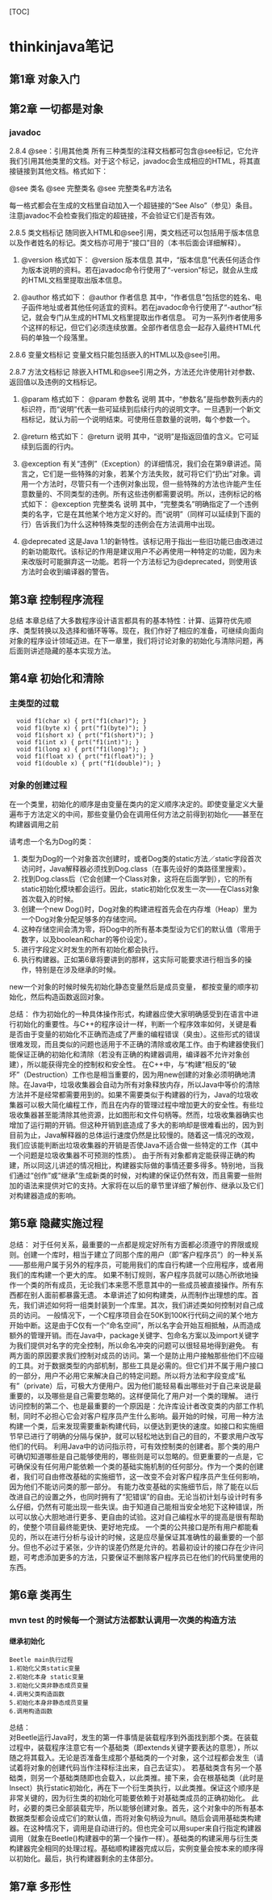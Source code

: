 [TOC]

# thinkinjava笔记

## 第1章 对象入门
## 第2章 一切都是对象

### javadoc
2.8.4 @see：引用其他类
所有三种类型的注释文档都可包含@see标记，它允许我们引用其他类里的文档。对于这个标记，javadoc会生成相应的HTML，将其直接链接到其他文档。格式如下：

@see 类名
@see 完整类名
@see 完整类名#方法名

每一格式都会在生成的文档里自动加入一个超链接的“See Also”（参见）条目。注意javadoc不会检查我们指定的超链接，不会验证它们是否有效。

2.8.5 类文档标记
随同嵌入HTML和@see引用，类文档还可以包括用于版本信息以及作者姓名的标记。类文档亦可用于“接口”目的（本书后面会详细解释）。

1. @version
格式如下：
@version 版本信息
其中，“版本信息”代表任何适合作为版本说明的资料。若在javadoc命令行使用了“-version”标记，就会从生成的HTML文档里提取出版本信息。

2. @author
格式如下：
@author 作者信息
其中，“作者信息”包括您的姓名、电子函件地址或者其他任何适宜的资料。若在javadoc命令行使用了“-author”标记，就会专门从生成的HTML文档里提取出作者信息。
可为一系列作者使用多个这样的标记，但它们必须连续放置。全部作者信息会一起存入最终HTML代码的单独一个段落里。

2.8.6 变量文档标记
变量文档只能包括嵌入的HTML以及@see引用。

2.8.7 方法文档标记
除嵌入HTML和@see引用之外，方法还允许使用针对参数、返回值以及违例的文档标记。

1. @param
格式如下：
@param 参数名 说明
其中，“参数名”是指参数列表内的标识符，而“说明”代表一些可延续到后续行内的说明文字。一旦遇到一个新文档标记，就认为前一个说明结束。可使用任意数量的说明，每个参数一个。

2. @return
格式如下：
@return 说明
其中，“说明”是指返回值的含义。它可延续到后面的行内。

3. @exception
有关“违例”（Exception）的详细情况，我们会在第9章讲述。简言之，它们是一些特殊的对象，若某个方法失败，就可将它们“扔出”对象。调用一个方法时，尽管只有一个违例对象出现，但一些特殊的方法也许能产生任意数量的、不同类型的违例。所有这些违例都需要说明。所以，违例标记的格式如下：
@exception 完整类名 说明
其中，“完整类名”明确指定了一个违例类的名字，它是在其他某个地方定义好的。而“说明”（同样可以延续到下面的行）告诉我们为什么这种特殊类型的违例会在方法调用中出现。

4. @deprecated
这是Java 1.1的新特性。该标记用于指出一些旧功能已由改进过的新功能取代。该标记的作用是建议用户不必再使用一种特定的功能，因为未来改版时可能摒弃这一功能。若将一个方法标记为@deprecated，则使用该方法时会收到编译器的警告。

## 第3章 控制程序流程
 总结
本章总结了大多数程序设计语言都具有的基本特性：计算、运算符优先顺序、类型转换以及选择和循环等等。现在，我们作好了相应的准备，可继续向面向对象的程序设计领域迈进。在下一章里，我们将讨论对象的初始化与清除问题，再后面则讲述隐藏的基本实现方法。
## 第4章 初始化和清除
### 主类型的过载
 
	  void f1(char x) { prt("f1(char)"); }
	  void f1(byte x) { prt("f1(byte)"); }
	  void f1(short x) { prt("f1(short)"); }
	  void f1(int x) { prt("f1(int)"); }
	  void f1(long x) { prt("f1(long)"); }
	  void f1(float x) { prt("f1(float)"); }
	  void f1(double x) { prt("f1(double)"); }

### 对象的创建过程

在一个类里，初始化的顺序是由变量在类内的定义顺序决定的。即使变量定义大量遍布于方法定义的中间，那些变量仍会在调用任何方法之前得到初始化——甚至在构建器调用之前

请考虑一个名为Dog的类：

1. 类型为Dog的一个对象首次创建时，或者Dog类的static方法／static字段首次访问时，Java解释器必须找到Dog.class（在事先设好的类路径里搜索）。
2. 找到Dog.class后（它会创建一个Class对象，这将在后面学到），它的所有static初始化模块都会运行。因此，static初始化仅发生一次——在Class对象首次载入的时候。
3. 创建一个new Dog()时，Dog对象的构建进程首先会在内存堆（Heap）里为一个Dog对象分配足够多的存储空间。
4. 这种存储空间会清为零，将Dog中的所有基本类型设为它们的默认值（零用于数字，以及boolean和char的等价设定）。
5. 进行字段定义时发生的所有初始化都会执行。
6. 执行构建器。正如第6章将要讲到的那样，这实际可能要求进行相当多的操作，特别是在涉及继承的时候。

new一个对象的时候时候先初始化静态变量然后是成员变量， 都按变量的顺序初始化，然后构造函数返回对象。


总结：
作为初始化的一种具体操作形式，构建器应使大家明确感受到在语言中进行初始化的重要性。与C++的程序设计一样，判断一个程序效率如何，关键是看是否由于变量的初始化不正确而造成了严重的编程错误（臭虫）。这些形式的错误很难发现，而且类似的问题也适用于不正确的清除或收尾工作。由于构建器使我们能保证正确的初始化和清除（若没有正确的构建器调用，编译器不允许对象创建），所以能获得完全的控制权和安全性。
在C++中，与“构建”相反的“破坏”（Destruction）工作也是相当重要的，因为用new创建的对象必须明确地清除。在Java中，垃圾收集器会自动为所有对象释放内存，所以Java中等价的清除方法并不是经常都需要用到的。如果不需要类似于构建器的行为，Java的垃圾收集器可以极大简化编程工作，而且在内存的管理过程中增加更大的安全性。有些垃圾收集器甚至能清除其他资源，比如图形和文件句柄等。然而，垃圾收集器确实也增加了运行期的开销。但这种开销到底造成了多大的影响却是很难看出的，因为到目前为止，Java解释器的总体运行速度仍然是比较慢的。随着这一情况的改观，我们应该能判断出垃圾收集器的开销是否使Java不适合做一些特定的工作（其中一个问题是垃圾收集器不可预测的性质）。
由于所有对象都肯定能获得正确的构建，所以同这儿讲述的情况相比，构建器实际做的事情还要多得多。特别地，当我们通过“创作”或“继承”生成新类的时候，对构建的保证仍然有效，而且需要一些附加的语法来提供对它的支持。大家将在以后的章节里详细了解创作、继承以及它们对构建器造成的影响。
## 第5章 隐藏实施过程
总结：
对于任何关系，最重要的一点都是规定好所有方面都必须遵守的界限或规则。创建一个库时，相当于建立了同那个库的用户（即“客户程序员”）的一种关系——那些用户属于另外的程序员，可能用我们的库自行构建一个应用程序，或者用我们的库构建一个更大的库。
如果不制订规则，客户程序员就可以随心所欲地操作一个类的所有成员，无论我们本来愿不愿意其中的一些成员被直接操作。所有东西都在别人面前都暴露无遗。
本章讲述了如何构建类，从而制作出理想的库。首先，我们讲述如何将一组类封装到一个库里。其次，我们讲述类如何控制对自己成员的访问。
一般情况下，一个C程序项目会在50K到100K行代码之间的某个地方开始中断。这是由于C仅有一个“命名空间”，所以名字会开始互相抵触，从而造成额外的管理开销。而在Java中，package关键字、包命名方案以及import关键字为我们提供对名字的完全控制，所以命名冲突的问题可以很轻易地得到避免。
有两方面的原因要求我们控制对成员的访问。第一个是防止用户接触那些他们不应碰的工具。对于数据类型的内部机制，那些工具是必需的。但它们并不属于用户接口的一部分，用户不必用它来解决自己的特定问题。所以将方法和字段变成“私有”（private）后，可极大方便用户。因为他们能轻易看出哪些对于自己来说是最重要的，以及哪些是自己需要忽略的。这样便简化了用户对一个类的理解。
进行访问控制的第二个、也是最重要的一个原因是：允许库设计者改变类的内部工作机制，同时不必担心它会对客户程序员产生什么影响。最开始的时候，可用一种方法构建一个类，后来发现需要重新构建代码，以便达到更快的速度。如接口和实施细节早已进行了明确的分隔与保护，就可以轻松地达到自己的目的，不要求用户改写他们的代码。
利用Java中的访问指示符，可有效控制类的创建者。那个类的用户可确切知道哪些是自己能够使用的，哪些则是可以忽略的。但更重要的一点是，它可确保没有任何用户能依赖一个类的基础实施机制的任何部分。作为一个类的创建者，我们可自由修改基础的实施细节，这一改变不会对客户程序员产生任何影响，因为他们不能访问类的那一部分。
有能力改变基础的实施细节后，除了能在以后改进自己的设置之外，也同时拥有了“犯错误”的自由。无论当初计划与设计时有多么仔细，仍然有可能出现一些失误。由于知道自己能相当安全地犯下这种错误，所以可以放心大胆地进行更多、更自由的试验。这对自己编程水平的提高是很有帮助的，使整个项目最终能更快、更好地完成。
一个类的公共接口是所有用户都能看见的，所以在进行分析与设计的时候，这是应尽量保证其准确性的最重要的一个部分。但也不必过于紧张，少许的误差仍然是允许的。若最初设计的接口存在少许问题，可考虑添加更多的方法，只要保证不删除客户程序员已在他们的代码里使用的东西。

## 第6章 类再生
### mvn test 的时候每一个测试方法都默认调用一次类的构造方法 
#### 继承初始化

    Beetle main执行过程
    1.初始化父类static变量
    2.初始化本身 static变量
    3.初始化父类非静态成员变量
    4.调用父类构造函数
    5.初始化本身非静态成员变量
    6.调用构造函数
 总结：   
    对Beetle运行Java时，发生的第一件事情是装载程序到外面找到那个类。在装载过程中，装载程序注意它有一个基础类（即extends关键字要表达的意思），所以随之将其载入。无论是否准备生成那个基础类的一个对象，这个过程都会发生（请试着将对象的创建代码当作注释标注出来，自己去证实）。
若基础类含有另一个基础类，则另一个基础类随即也会载入，以此类推。接下来，会在根基础类（此时是Insect）执行static初始化，再在下一个衍生类执行，以此类推。保证这个顺序是非常关键的，因为衍生类的初始化可能要依赖于对基础类成员的正确初始化。
此时，必要的类已全部装载完毕，所以能够创建对象。首先，这个对象中的所有基本数据类型都会设成它们的默认值，而将对象句柄设为null。随后会调用基础类构建器。在这种情况下，调用是自动进行的。但也完全可以用super来自行指定构建器调用（就象在Beetle()构建器中的第一个操作一样）。基础类的构建采用与衍生类构建器完全相同的处理过程。基础顺构建器完成以后，实例变量会按本来的顺序得以初始化。最后，执行构建器剩余的主体部分。
## 第7章 多形性
